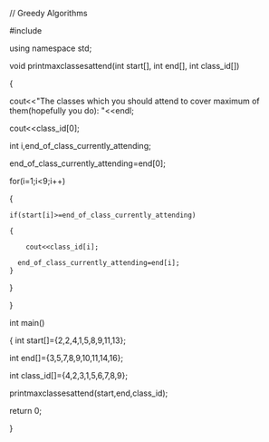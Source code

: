 // Greedy Algorithms

#include<iostream>

using namespace std;

void printmaxclassesattend(int start[], int end[], int class_id[])

{

cout<<"The classes which you should attend to cover maximum of them(hopefully you do): "<<endl;

cout<<class_id[0];


int i,end_of_class_currently_attending;

end_of_class_currently_attending=end[0];

for(i=1;i<9;i++)

{

    if(start[i]>=end_of_class_currently_attending)
    
    {
    
        cout<<class_id[i];
      
      end_of_class_currently_attending=end[i];
    }

}

}

int main()

{
     int start[]={2,2,4,1,5,8,9,11,13};

int end[]={3,5,7,8,9,10,11,14,16};

int class_id[]={4,2,3,1,5,6,7,8,9};


printmaxclassesattend(start,end,class_id);

return 0;

}
